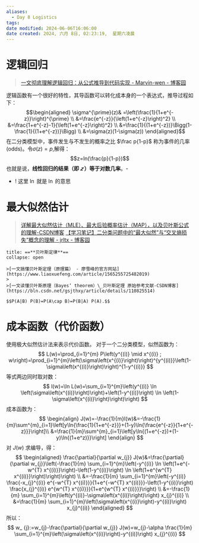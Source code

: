 ```yaml
---
aliases:
  - Day 8 Logistics
tags: 
date modified: 2024-06-06T16:06:00
date created: 2024, 六月 8日, 02:23:19,  星期六凌晨
---
```


# 逻辑回归

> [一文彻底理解逻辑回归：从公式推导到代码实现 - Marvin-wen - 博客园](https://www.cnblogs.com/marvin-wen/p/15966151.html)

逻辑函数有一个很好的特性，其导函数可以转化成本身的一个表达式，推导过程如下：
$$\begin{aligned}
\sigma^{\prime}(z)& =\left(\frac{1}{1+e^{-z}}\right)^{\prime} \\
&=\frac{e^{-z}}{\left(1+e^{-z}\right)^2} \\
&=\frac{1+e^{-z}-1}{\left(1+e^{-z}\right)^2} \\
&=\frac{1}{(1+e^{-z})}\Bigg(1-\frac{1}{(1+e^{-z})}\Bigg) \\
&=\sigma(z)(1-\sigma(z))
\end{aligned}$$
在二分类模型中，事件发生与不发生的概率之比 $\frac p{1-p}$ 称为事件的几率 (odds)。令$\sigma(z)=p$,解得：
$$z=ln(\frac{p}{1-p})$$
也就是说，**线性回归的结果（即 $𝑧$ ）等于对数几率**。-
- ! 这里 $\ln$ 就是 $\ln$ 的意思

# 最大似然估计
>[详解最大似然估计（MLE）、最大后验概率估计（MAP），以及贝叶斯公式的理解-CSDN博客](https://bln.csdn.net/u011508640/article/details/72815981)
>[【学习笔记】二分类问题中的“最大似然”与“交叉熵损失”概念的理解 - jrltx - 博客园](https://www.cnblogs.com/asdfsag/p/15737631.html)

```ad-note
title: ==**贝叶斯定律**==
collapse: open

>[一文搞懂贝叶斯定理（原理篇） - 廖雪峰的官方网站](https://www.liaoxuefeng.com/article/1565255725482019)
>
>[一文读懂贝叶斯原理（Bayes‘ theorem）\_贝叶斯定理 原始参考文献-CSDN博客](https://bln.csdn.net/gsjthxy/article/details/110825514)

$$P(A|B) P(B)=P(A\cap B)=P(B|A) P(A).$$

```

# 成本函数（代价函数）
使用极大似然估计法来表示代价函数。
对于一个二分类模型，似然函数为：
$$
L(w)=\prod_{i=1}^{m} P\left(y^{(i)} \mid x^{(i)} ; w\right)=\prod_{i=1}^{m}\left(\sigma\left(x^{(i)}\right)\right)^{y^{(i)}}\left(1-\sigma\left(x^{(i)}\right)\right)^{1-y^{(i)}}
$$
等式两边同时取对数：
$$
l(w)=\ln L(w)=\sum_{i=1}^{m}\left(y^{(i)} \ln \left(\sigma\left(x^{(i)}\right)\right)+\left(1-y^{(i)}\right) \ln \left(1-\sigma\left(x^{(i)}\right)\right)\right)
$$
成本函数为：
$$
\begin{align}
J(w)=-\frac{1}{m}l(w)&=-\frac{1}{m}\sum^{m}_{i=1}\left[y\ln{\frac{1}{1+e^{-z}}}+(1-y)\ln{\frac{e^{-z}}{1+e^{-z}}}\right]\\
&=\frac{1}{m}\sum^{m}_{i=1}\left[y\ln{(1+e^{-z})+(1-y)\ln{(1+e^z)}}\right]
\end{align}
$$
对 $J(w)$ 求编导，得：
$$
\begin{aligned}
\frac{\partial}{\partial w_{j}} J(w)&=\frac{\partial}{\partial w_{j}}\left(-\frac{1}{m} \sum_{i=1}^{m}\left(-y^{(i)} \ln \left(1+e^{-w^{T} x^{(i)}}\right)-\left(1-y^{(i)}\right) \ln \left(1+e^{w^{T} x^{(i)}}\right)\right)\right) \\
&=-\frac{1}{m} \sum_{i=1}^{m}\left(-y^{(i)} \frac{-x_{j}^{(i)} e^{-w^{T} x^{(i)}}}{1+e^{-w^{T} x^{(i)}}}-\left(1-y^{(i)}\right) \frac{x_{j}^{(i)} e^{w^{T} x^{(i)}}}{1+e^{w^{T} x^{(i)}}}\right) \\
&=-\frac{1}{m} \sum_{i=1}^{m}\left(y^{(i)}-\sigma\left(x^{(i)}\right)\right) x_{j}^{(i)} \\
&=\frac{1}{m} \sum_{i=1}^{m}\left(\sigma\left(x^{(i)}\right)-y^{(i)}\right) x_{j}^{(i)}
\end{aligned}
$$
所以：
$$
w_
{j}:=w_{j}-\frac{\partial}{\partial w_{j}} J(w)=w_{j}-\alpha \frac{1}{m} \sum_{i=1}^{m}\left(\sigma\left(x^{(i)}\right)-y^{(i)}\right) x_{j}^{(i)}
$$
